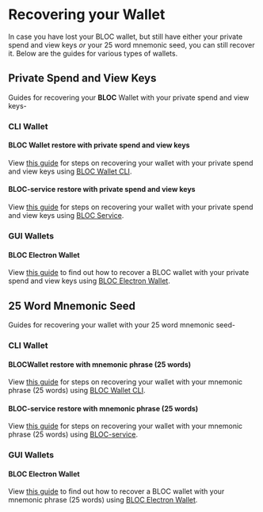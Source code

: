 # **Recovering your Wallet**

In case you have lost your BLOC wallet, but still have either your private spend and view keys *or* your 25 word mnemonic seed, you can still recover it. Below are the guides for various types of wallets.

## **Private Spend and View Keys**

Guides for recovering your **BLOC** Wallet with your private spend and view keys-

### **CLI Wallet**<a name="keys-cli-wallet"></a>

#### BLOC Wallet restore with private spend and view keys<a name="recover-spend-view-keys-bloc-wallet-cli"></a>

View [this guide](../wallets/BLOCWallet-how-to-use.md#recover-spend-view-keys) for steps on recovering your wallet with your private spend and view keys using [BLOC Wallet CLI](../wallets/BLOCWallet-how-to-use.md).

#### BLOC-service restore with private spend and view keys<a name="recover-spend-view-keys-bloc-service"></a>

View [this guide](../wallets/bloc-service-command-line.md#using-your-private-spend-key-and-view-key) for steps on recovering your wallet with your private spend and view keys using [BLOC Service](../wallets/bloc-service-index.md).

### **GUI Wallets**<a name="keys-gui-wallet"></a>

#### BLOC Electron Wallet<a name="recover-wallet-keys-bloc-electron"></a>

View [this guide](../wallets/BLOC-GUI-Electron-Wallet.md#import-private-keys) to find out how to recover a BLOC wallet with your private spend and view keys using [BLOC Electron Wallet](../wallets/BLOC-GUI-Electron-Wallet.md).

## **25 Word Mnemonic Seed**

Guides for recovering your wallet with your 25 word mnemonic seed-

### **CLI Wallet**<a name="25-cli-wallet"></a>

#### BLOCWallet restore with mnemonic phrase (25 words) <a name="recover-seed"></a>

View [this guide](../wallets/BLOCWallet-how-to-use.md#recover-seed) for steps on recovering your wallet with your mnemonic phrase (25 words) using [BLOC Wallet CLI](../wallets/BLOCWallet-how-to-use.md).

#### BLOC-service restore with mnemonic phrase (25 words)<a name="recover-mnemonic-bloc-service"></a>

View [this guide](../wallets/bloc-service-command-line.md#using-your-mnemonic-seed) for steps on recovering your wallet with your mnemonic phrase (25 words) using [BLOC-service](../wallets/bloc-service-index.md). 

### **GUI Wallets**<a name="25-gui-wallet"></a>

#### BLOC Electron Wallet<a name="recover-wallet-seed-bloc-electron"></a>

View [this guide](../wallets/BLOC-GUI-Electron-Wallet.md#import-mnemonic-seed) to find out how to recover a BLOC wallet with your mnemonic phrase (25 words) using [BLOC Electron Wallet](../wallets/BLOC-GUI-Electron-Wallet.md).